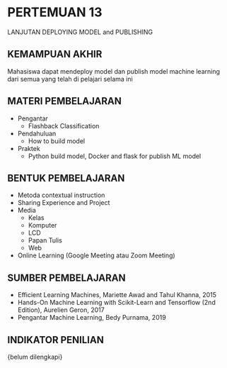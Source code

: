 # **PERTEMUAN 13**
LANJUTAN DEPLOYING MODEL and PUBLISHING

## **KEMAMPUAN AKHIR**
Mahasiswa dapat mendeploy model dan publish model machine learning dari semua yang telah di pelajari selama ini

## **MATERI PEMBELAJARAN**
- Pengantar
    - Flashback Classification
- Pendahuluan 
    - How to build model
- Praktek
    - Python build model, Docker and flask for publish ML model

## **BENTUK PEMBELAJARAN**
- Metoda contextual instruction
- Sharing Experience and Project
- Media 
    - Kelas
    - Komputer
    - LCD
    - Papan Tulis
    - Web
- Online Learning (Google Meeting atau Zoom Meeting)

## **SUMBER PEMBELAJARAN**
- Efficient Learning Machines, Mariette Awad and Tahul Khanna, 2015
- Hands-On Machine Learning with Scikit-Learn and Tensorflow (2nd Edition), Aurelien Geron, 2017
- Pengantar Machine Learning, Bedy Purnama, 2019

## **INDIKATOR PENILIAN**
{belum dilengkapi}